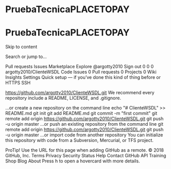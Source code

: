 # PruebaTecnicaPLACETOPAY
# PruebaTecnicaPLACETOPAY


Skip to content
 
Search or jump to…

Pull requests
Issues
Marketplace
Explore
 @argotty2010
Sign out
0
0 0 argotty2010/ClienteWSDL
 Code  Issues 0  Pull requests 0  Projects 0  Wiki  Insights  Settings
Quick setup — if you’ve done this kind of thing before
or	
HTTPS
SSH

https://github.com/argotty2010/ClienteWSDL.git
We recommend every repository include a README, LICENSE, and .gitignore.

…or create a new repository on the command line
echo "# ClienteWSDL" >> README.md
git init
git add README.md
git commit -m "first commit"
git remote add origin https://github.com/argotty2010/ClienteWSDL.git
git push -u origin master
…or push an existing repository from the command line
git remote add origin https://github.com/argotty2010/ClienteWSDL.git
git push -u origin master
…or import code from another repository
You can initialize this repository with code from a Subversion, Mercurial, or TFS project.

 ProTip! Use the URL for this page when adding GitHub as a remote.
© 2018 GitHub, Inc.
Terms
Privacy
Security
Status
Help
Contact GitHub
API
Training
Shop
Blog
About
Press h to open a hovercard with more details.